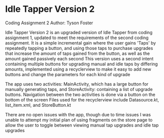 <h1>Idle Tapper Version 2</h1>

Coding Assignment 2
Author: Tyson Foster

Idle Tapper Version 2 is an upgraded version of Idle Tapper from coding assignment 1, updated to meet the requirements of the second coding assignment.
It is a simple incremental gain where the user gains 'Taps' by repeatedly tapping a button, and using those taps to purchase upgrades that increase
the amount of taps gained from the button, as well as the amount gained passively each second
This version uses a second intent containing multiple buttons for upgrading manual and idle taps by differing amounts, implemented using a recyclerview 
to make it easy to add new buttons and change the parameters for each kind of upgrade

The app uses two activities: MainActivity, which has a large button for manually generating taps, and StoreActivity: containing a list of upgrade buttons.
Navigation between the two activities is done via a button on the bottom of the screen
Files used for the recyclerview include Datasource.kt, list_item.xml, and StoreButton.kt

There are no open issues with the app, though due to time issues I was unable to attempt my initial plan of using fragments on the store page to allow the user
to toggle between viewing manual tap upgrades and idle tap upgrades
